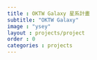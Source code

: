 ```yaml
---
title : OKTW Galaxy 星系計畫
subtitle: "OKTW Galaxy"
image : "ysey"
layout : projects/project
order : 0
categories : projects
---
```

